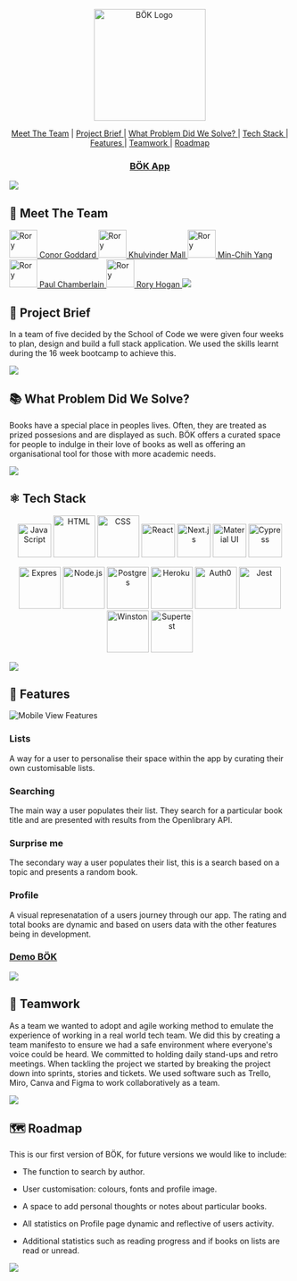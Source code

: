 <p align="center"><img src="https://puu.sh/JfsZh/a0463ed17d.png" alt="BÖK Logo" width="200"/></p>

<p align="center">
<a href="#-meet-the-team"> Meet The Team</a> |
<a href="#briefcase-project-brief"> Project Brief </a> |
<a href="#-what-problem-did-we-solve"> What Problem Did We Solve? </a> |
<a href="#atom_symbol-tech-stack"> Tech Stack </a> |
<a href="#calling-features"> Features </a> |
<a href="#-teamwork"> Teamwork </a> |
<a href="#world_map-roadmap"> Roadmap </a>
</p>

<a href="https://hackson5bok.vercel.app"><h3 align="center">BÖK App</h3></a> 


<img src="https://raw.githubusercontent.com/andreasbm/readme/master/assets/lines/rainbow.png"/>

 ## 👋 Meet The Team 

<a href="https://github.com/ConorG1247">
<img src="https://avatars.githubusercontent.com/u/102623019?v=4" alt="Rory" title="Rory Hogan" height="50"/> Conor Goddard
<a/>
  
  
<a href="https://github.com/KhullyMall">
<img src="https://avatars.githubusercontent.com/u/97045199?v=4" alt="Rory" title="Rory Hogan" height="50"/> Khulvinder Mall
<a/>
  
  
<a href="https://github.com/Min-Chih">
<img src="https://avatars.githubusercontent.com/u/101603351?v=4" alt="Rory" title="Rory Hogan" height="50"/> Min-Chih Yang
<a/>

  
<a href="https://github.com/Paul2071">
<img src="https://avatars.githubusercontent.com/u/101050756?v=4" alt="Rory" title="Rory Hogan" height="50"/> Paul Chamberlain
<a/>
  
  
<a href="https://github.com/RoryHog">
<img src="https://user-images.githubusercontent.com/102555512/183873685-21ff9756-6b4c-4375-a57e-751b514e6d31.png" alt="Rory" title="Rory Hogan" height="50"/> Rory Hogan
<a/>

<img src="https://raw.githubusercontent.com/andreasbm/readme/master/assets/lines/rainbow.png"/>

## :briefcase: Project Brief

In a team of five decided by the School of Code we were given four weeks to plan, design and build a full stack application. We used the skills learnt during the 16 week bootcamp to achieve this.

<img src="https://raw.githubusercontent.com/andreasbm/readme/master/assets/lines/rainbow.png"/>

## 📚 What Problem Did We Solve?

Books have a special place in peoples lives. Often, they are treated as prized possesions and are displayed as such. BÖK offers a curated space for people to indulge in their love of books as well as offering an organisational tool for those with more academic needs.

<img src="https://raw.githubusercontent.com/andreasbm/readme/master/assets/lines/rainbow.png"/>

## :atom_symbol: Tech Stack

<p align="center">

<img src="https://seeklogo.com/images/J/javascript-js-logo-2949701702-seeklogo.com.png" alt="JavaScript" title="JavaScript" height="60"/>
<img src="https://seeklogo.com/images/H/html5-logo-EF92D240D7-seeklogo.com.png" alt="HTML" title="HTML" height="75"/>
<img src="https://seeklogo.com/images/C/css3-logo-8724075274-seeklogo.com.png" alt="CSS" title="CSS" height="75"/>
<img src="https://seeklogo.com/images/R/react-logo-7B3CE81517-seeklogo.com.png" alt="React" title="React" height="60"/>
<img src="https://puu.sh/JfuLT/df6ea8fcaf.png" alt="Next.js" title="Next.js" height="60"/>
<img src="https://mui.com/static/logo.png" alt="Material UI" title="Material UI"height="60"/>
<img src="https://www.roryhogan.co.uk/static/media/cypress.b9c1db72bf3e823c6202.png" alt="Cypress" title="Cypress" height="60"/>

</p> 

<p align="center">

<img src="https://assets.website-files.com/61ca3f775a79ec5f87fcf937/6202fcdee5ee8636a145a41b_1234.png" alt="Expres" title="Express" width="75"/>
<img src="https://seeklogo.com/images/N/nodejs-logo-FBE122E377-seeklogo.com.png" alt="Node.js" title="Node.js" height="75"/>
<img src="https://www.postgresql.org/media/img/about/press/elephant.png" alt="Postgres" title="Postgres" width="75"/>
<img src="https://seeklogo.com/images/H/heroku-logo-B774A78667-seeklogo.com.png" alt="Heroku" title="Heroku" height="75"/>
<img src="https://seeklogo.com/images/A/auth0-logo-03B0DBA304-seeklogo.com.png" alt="Auth0" title="Auth0" height="75"/>
<img src="https://seeklogo.com/images/J/jest-logo-F9901EBBF7-seeklogo.com.png" alt="Jest" title="Jest" height="75"/>
<img src="https://i.ibb.co/x7mFtjZ/Winston.png" alt="Winston" title="Winston" height="75"/>
<img src="https://i.ibb.co/NL4ryKB/supertest.png" alt="Supertest" title="Supertest" height="75"/>

</p> 

<img src="https://raw.githubusercontent.com/andreasbm/readme/master/assets/lines/rainbow.png"/>
  
 ## :calling: Features 
 
 <img src="http://puu.sh/Jfv9D/9ca36dd817.png" alt="Mobile View Features" title="Mobile View Features" />
 
 ### Lists
 
 A way for a user to personalise their space within the app by curating their own customisable lists.
 
 ### Searching
 
 The main way a user populates their list. They search for a particular book title and are presented with results from the Openlibrary API.
 
 ### Surprise me
 
 The secondary way a user populates their list, this is a search based on a topic and presents a random book.
 
 ### Profile
 
 A visual represenatation of a users journey through our app. The rating and total books are dynamic and based on users data with the other features being in development.
 
 ### <a href="https://hackson5bok.vercel.app">Demo BÖK</a>  
 
 <img src="https://raw.githubusercontent.com/andreasbm/readme/master/assets/lines/rainbow.png"/>
 
 ## 🤝 Teamwork
  
As a team we wanted to adopt and agile working method to emulate the experience of working in a real world tech team. We did this by creating a team manifesto to ensure we had a safe environment where everyone's voice could be heard. We committed to holding daily stand-ups and retro meetings. When tackling the project we started by breaking the project down into sprints, stories and tickets. We used software such as Trello, Miro, Canva and Figma to work collaboratively as a team.

<img src="https://raw.githubusercontent.com/andreasbm/readme/master/assets/lines/rainbow.png"/>

## :world_map: Roadmap

This is our first version of BÖK, for future versions we would like to include:

- The function to search by author.

- User customisation: colours, fonts and profile image.

- A space to add personal thoughts or notes about particular books.

- All statistics on Profile page dynamic and reflective of users activity. 

- Additional statistics such as reading progress and if books on lists are read or unread.

<img src="https://raw.githubusercontent.com/andreasbm/readme/master/assets/lines/rainbow.png"/>



